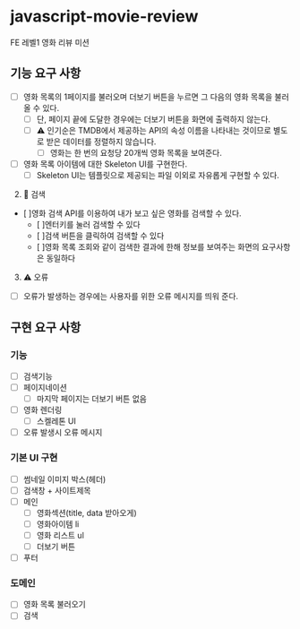 # javascript-movie-review

FE 레벨1 영화 리뷰 미션

## 기능 요구 사항
- [ ] 영화 목록의 1페이지를 불러오며 더보기 버튼을 누르면 그 다음의 영화 목록을 불러 올 수 있다.
    - [ ] 단, 페이지 끝에 도달한 경우에는 더보기 버튼을 화면에 출력하지 않는다.
    - [ ] ⚠️ 인기순은 TMDB에서 제공하는 API의 속성 이름을 나타내는 것이므로 별도로 받은 데이터를 정렬하지 않습니다.
        - [ ] 영화는 한 번의 요청당 20개씩 영화 목록을 보여준다.
- [ ] 영화 목록 아이템에 대한 Skeleton UI를 구현한다.
    - [ ] Skeleton UI는 템플릿으로 제공되는 파일 이외로 자유롭게 구현할 수 있다.

2. 🔎 검색
- [ ]영화 검색 API를 이용하여 내가 보고 싶은 영화를 검색할 수 있다.
    - [ ]엔터키를 눌러 검색할 수 있다
    - [ ]검색 버튼을 클릭하여 검색할 수 있다
    - [ ]영화 목록 조회와 같이 검색한 결과에 한해 정보를 보여주는 화면의 요구사항은 동일하다
3. ⚠️ 오류
- [ ] 오류가 발생하는 경우에는 사용자를 위한 오류 메시지를 띄워 준다.

## 구현 요구 사항

### 기능
- [ ] 검색기능
- [ ] 페이지네이션
    - [ ] 마지막 페이지는 더보기 버튼 없음
- [ ] 영화 렌더링
    - [ ] 스켈레톤 UI
- [ ] 오류 발생시 오류 메시지

### 기본 UI 구현
- [ ]  썸네일 이미지 박스(헤더)
- [ ]  검색창 + 사이트제목
- [ ]  메인
    - [ ]  영화섹션(title, data 받아오게)
    - [ ]  영화아이템 li
    - [ ]  영화 리스트 ul
    - [ ]  더보기 버튼
- [ ]  푸터

### 도메인
- [ ] 영화 목록 불러오기
- [ ] 검색 